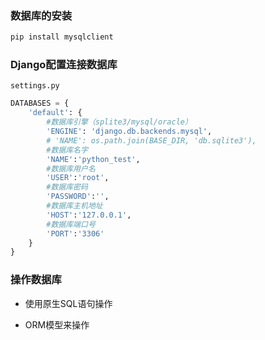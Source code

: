 ### 数据库的安装

```python
pip install mysqlclient
```

### Django配置连接数据库

`settings.py`

```python
DATABASES = {
    'default': {
        #数据库引擎（splite3/mysql/oracle）
        'ENGINE': 'django.db.backends.mysql',
        # 'NAME': os.path.join(BASE_DIR, 'db.sqlite3'),
        #数据库名字
        'NAME':'python_test',
        #数据库用户名
        'USER':'root',
        #数据库密码
        'PASSWORD':'',
        #数据库主机地址
        'HOST':'127.0.0.1',
        #数据库端口号
        'PORT':'3306'
    }
}
```

### 操作数据库

- 使用原生SQL语句操作


- ORM模型来操作

```python

```

